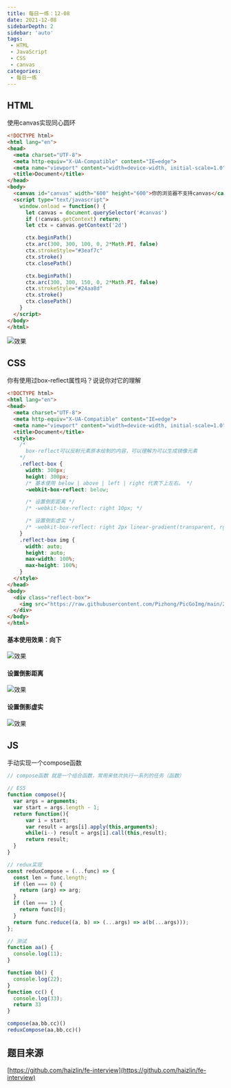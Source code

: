 ```yaml
---
title: 每日一练：12-08
date: 2021-12-08
sidebarDepth: 2
sidebar: 'auto'
tags:
 - HTML
 - JavaScript
 - CSS
 - canvas
categories:
 - 每日一练
---
```


## HTML
使用canvas实现同心圆环
``` html
<!DOCTYPE html>
<html lang="en">
<head>
  <meta charset="UTF-8">
  <meta http-equiv="X-UA-Compatible" content="IE=edge">
  <meta name="viewport" content="width=device-width, initial-scale=1.0">
  <title>Document</title>
</head>
<body>
  <canvas id="canvas" width="600" height="600">你的浏览器不支持canvas</canvas>
  <script type="text/javascript">
    window.onload = function() {
      let canvas = document.querySelector('#canvas')
      if (!canvas.getContext) return;
      let ctx = canvas.getContext('2d')

      ctx.beginPath()
      ctx.arc(300, 300, 100, 0, 2*Math.PI, false)
      ctx.strokeStyle="#3eaf7c"
      ctx.stroke()
      ctx.closePath()

      ctx.beginPath()
      ctx.arc(300, 300, 150, 0, 2*Math.PI, false)
      ctx.strokeStyle="#24aa8d"
      ctx.stroke()
      ctx.closePath()
    }
  </script>
</body>
</html>
```
![效果](https://raw.githubusercontent.com/Pizhong/PicGoImg/main/202112081521068.png)

## CSS
你有使用过box-reflect属性吗？说说你对它的理解
``` html
<!DOCTYPE html>
<html lang="en">
<head>
  <meta charset="UTF-8">
  <meta http-equiv="X-UA-Compatible" content="IE=edge">
  <meta name="viewport" content="width=device-width, initial-scale=1.0">
  <title>Document</title>
  <style>
    /*
      box-reflect可以反射元素原本绘制的内容，可以理解为可以生成镜像元素  
    */
    .reflect-box {
      width: 300px;
      height: 300px;
      /* 基本使用 below | above | left | right 代表下上左右。 */
      -webkit-box-reflect: below;

      /* 设置倒影距离 */
      /* -webkit-box-reflect: right 10px; */

      /* 设置倒影虚实 */
      /* -webkit-box-reflect: right 2px linear-gradient(transparent, rgba(0, 0, 0, .5)); */
    }
    .reflect-box img {
      width: auto;
      height: auto;
      max-width: 100%;
      max-height: 100%;
    }
  </style>
</head>
<body>
  <div class="reflect-box">
    <img src="https://raw.githubusercontent.com/Pizhong/PicGoImg/main/202112081426941.jpg">
  </div>
</body>
</html>
```
#### 基本使用效果：向下
![效果](https://raw.githubusercontent.com/Pizhong/PicGoImg/main/202112081523945.png)

#### 设置倒影距离
![效果](https://raw.githubusercontent.com/Pizhong/PicGoImg/main/202112081525126.png)

#### 设置倒影虚实
![效果](https://raw.githubusercontent.com/Pizhong/PicGoImg/main/202112081526776.png)

## JS
手动实现一个compose函数
``` javascript
// compose函数 就是一个组合函数，常用来依次执行一系列的任务（函数）

// ES5
function compose(){
  var args = arguments;
  var start = args.length - 1;
  return function(){
      var i = start;
      var result = args[i].apply(this,arguments);
      while(i--) result = args[i].call(this,result);
      return result;
  }  
}

// redux实现
const reduxCompose = (...func) => {
  const len = func.length;
  if (len === 0) {
    return (arg) => arg;
  }
  if (len === 1) {
    return func[0];
  }
  return func.reduce((a, b) => (...args) => a(b(...args)));
};

// 测试
function aa() {
  console.log(11);
}

function bb() {
  console.log(22);
}
function cc() {
  console.log(33);
  return 33
}

compose(aa,bb,cc)()
reduxCompose(aa,bb,cc)()
```

## 题目来源
[https://github.com/haizlin/fe-interview](https://github.com/haizlin/fe-interview)